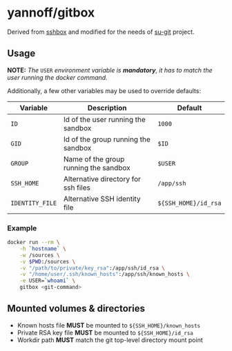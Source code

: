 # yannoff/gitbox

Derived from [sshbox](../sshbox) and modified for the needs of [su-git](https://github.com/yannoff/su-git) project.

## Usage

**NOTE:** _The_ `USER` _environment variable is **mandatory**, it has to match the user running the docker command._

Additionally, a few other variables may be used to override defaults:

Variable | Description | Default
---|---|---
`ID` | Id of the user running the sandbox | `1000`
`GID` | Id of the group running the sandbox | `$ID`
`GROUP` | Name of the group running the sandbox | `$USER`
`SSH_HOME` | Alternative directory for ssh files | `/app/ssh`
`IDENTITY_FILE` | Alternative SSH identity file | `${SSH_HOME}/id_rsa`

### Example

```bash
docker run --rm \
    -h `hostname` \
    -w /sources \
    -v $PWD:/sources \
    -v "/path/to/private/key_rsa":/app/ssh/id_rsa \
    -v "/home/user/.ssh/known_hosts":/app/ssh/known_hosts \
    -e USER=`whoami` \
    gitbox <git-command>
```

## Mounted volumes & directories

- Known hosts file **MUST** be mounted to `${SSH_HOME}/known_hosts`
- Private RSA key file **MUST** be mounted to `${SSH_HOME}/id_rsa`
- Workdir path **MUST** match the git top-level directory mount point
